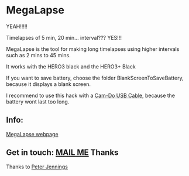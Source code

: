 MegaLapse
============

YEAH!!!!!

Timelapses of 5 min, 20 min… interval??? YES!!!

MegaLapse is the tool for making long timelapses using higher intervals such as 2 mins to 45 mins.


It works with the HERO3 black and the HERO3+ Black

If you want to save battery, choose the folder BlankScreenToSaveBattery, because it displays a blank screen.

I recommend to use this hack with a [Cam-Do USB Cable](http://cam-do.com/GoProUSBConnectors.html), because the battery wont last too long.

Info:
-----

[MegaLapse webpage](http://chernowii.com/megalapse)

Get in touch: [MAIL ME](mailto:mail@chernowii.com)
Thanks
-------

Thanks to [Peter Jennings](http://cam-do.com)

